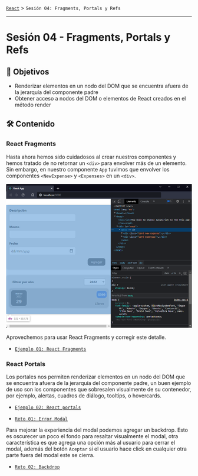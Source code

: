[`React`](../README.md) > `Sesión 04: Fragments, Portals y Refs`

---

# Sesión 04 - Fragments, Portals y Refs

## 🎯 Objetivos

- Renderizar elementos en un nodo del DOM que se encuentra afuera de la jerarquía del componente padre
- Obtener acceso a nodos del DOM o elementos de React creados en el método render

## 🛠 Contenido

### React Fragments

Hasta ahora hemos sido cuidadosos al crear nuestros componentes y hemos tratado de no retornar un `<div>` para envolver más de un elemento. Sin embargo, en nuestro componente `App` tuvimos que envolver los componentes `<NewExpense>` y `<Expenses>` en un `<div>`.

![No Fragment](./assets/no-fragment.png)

Aprovechemos para usar React Fragments y corregir este detalle.

- [`Ejemplo 01: React Fragments`](./Ejemplo-01/Readme.md)

### React Portals

Los portales nos permiten renderizar elementos en un nodo del DOM que se encuentra afuera de la jerarquía del componente padre, un buen ejemplo de uso son los componentes que sobresalen visualmente de su contenedor, por ejemplo, alertas, cuadros de diálogo, tooltips, o hovercards.

- [`Ejemplo 02: React portals`](./Ejemplo-02/Readme.md)

- [`Reto 01: Error Modal`](./Reto-01/Readme.md)

Para mejorar la experiencia del modal podemos agregar un backdrop. Esto es oscurecer un poco el fondo para resaltar visualmente el modal, otra característica es que agrega una opción más al usuario para cerrar el modal, además del botón `Aceptar` si el usuario hace click en cualquier otra parte fuera del modal este se cierra.

- [`Reto 02: Backdrop`](./Reto-02/Readme.md)
